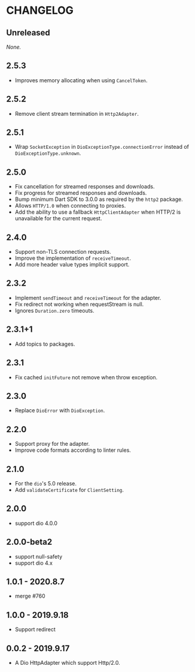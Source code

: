 # CHANGELOG

## Unreleased

*None.*

## 2.5.3

- Improves memory allocating when using `CancelToken`.

## 2.5.2

- Remove client stream termination in `Http2Adapter`.

## 2.5.1

- Wrap `SocketException` in `DioExceptionType.connectionError`
  instead of `DioExceptionType.unknown`.

## 2.5.0

- Fix cancellation for streamed responses and downloads.
- Fix progress for streamed responses and downloads.
- Bump minimum Dart SDK to 3.0.0 as required by the `http2` package.
- Allows `HTTP/1.0` when connecting to proxies.
- Add the ability to use a fallback `HttpClientAdapter`
  when HTTP/2 is unavailable for the current request.

## 2.4.0

- Support non-TLS connection requests.
- Improve the implementation of `receiveTimeout`.
- Add more header value types implicit support.

## 2.3.2

- Implement `sendTimeout` and `receiveTimeout` for the adapter.
- Fix redirect not working when requestStream is null.
- Ignores `Duration.zero` timeouts.

## 2.3.1+1

- Add topics to packages.

## 2.3.1

- Fix cached `initFuture` not remove when throw exception.

## 2.3.0

- Replace `DioError` with `DioException`.

## 2.2.0

- Support proxy for the adapter.
- Improve code formats according to linter rules.

## 2.1.0

- For the `dio`'s 5.0 release.
- Add `validateCertificate` for `ClientSetting`.

## 2.0.0

- support dio 4.0.0

## 2.0.0-beta2

- support null-safety
- support dio 4.x

## 1.0.1 - 2020.8.7

- merge #760

## 1.0.0 - 2019.9.18

- Support redirect

## 0.0.2 - 2019.9.17

- A Dio HttpAdapter which support Http/2.0.
